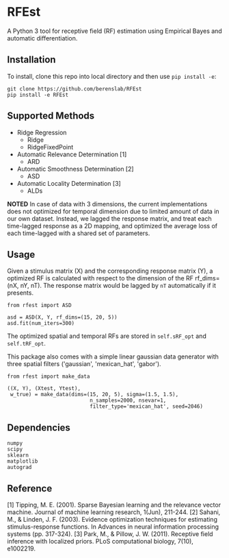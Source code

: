 # RFEst

A Python 3 tool for receptive field (RF) estimation using Empirical Bayes and automatic differentiation. 

## Installation

To install, clone this repo into local directory and then use `pip install -e`:

    git clone https://github.com/berenslab/RFEst
    pip install -e RFEst

## Supported Methods

* Ridge Regression 
    * Ridge 
    * RidgeFixedPoint 
* Automatic Relevance Determination [1]
    * ARD 
* Automatic Smoothness Determination [2]
    * ASD
* Automatic Locality Determination [3]
    * ALDs 

**NOTED** In case of data with 3 dimensions, the current implementations does not optimized for temporal dimension due to limited amount of data in our own dataset. Instead, we lagged the response matrix, and treat each time-lagged response as a 2D mapping, and optimized the average loss of each time-lagged with a shared set of parameters.

## Usage

Given a stimulus matrix (X) and the corresponding response matrix (Y), a optimized RF is calculated with respect to the dimension of the RF rf_dims=(nX, nY, nT). The response matrix would be lagged by `nT` automatically if it presents. 

    from rfest import ASD

    asd = ASD(X, Y, rf_dims=(15, 20, 5))
    asd.fit(num_iters=300)

The optimized spatial and temporal RFs are stored in `self.sRF_opt` and `self.tRF_opt`.

This package also comes with a simple linear gaussian data generator with three spatial filters ('gaussian', 'mexican_hat', 'gabor').

    from rfest import make_data

    ((X, Y), (Xtest, Ytest), 
     w_true) = make_data(dims=(15, 20, 5), sigma=(1.5, 1.5),
                               n_samples=2000, nsevar=1, 
                               filter_type='mexican_hat', seed=2046)    

## Dependencies

    numpy
    scipy
    sklearn
    matplotlib
    autograd

## Reference

[1] Tipping, M. E. (2001). Sparse Bayesian learning and the relevance vector machine. Journal of machine learning research, 1(Jun), 211-244.
[2] Sahani, M., & Linden, J. F. (2003). Evidence optimization techniques for estimating stimulus-response functions. In Advances in neural information processing systems (pp. 317-324).
[3] Park, M., & Pillow, J. W. (2011). Receptive field inference with localized priors. PLoS computational biology, 7(10), e1002219.